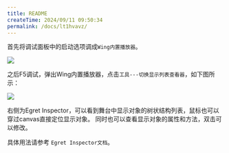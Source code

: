 ```yaml
---
title: README
createTime: 2024/09/11 09:50:34
permalink: /docs/lt1hvavz/
---
```

首先将调试面板中的启动选项调成`Wing内置播放器`。

![](1.png)

之后F5调试，弹出Wing内置播放器，点击`工具---切换显示列表查看器`，如下图所示：

![](2.png)

右侧为Egret Inspector，可以看到舞台中显示对象的树状结构列表，鼠标也可以穿过canvas直接定位显示对象。
同时也可以查看显示对象的属性和方法，双击可以修改。

具体用法请参考 `Egret Inspector文档`。
